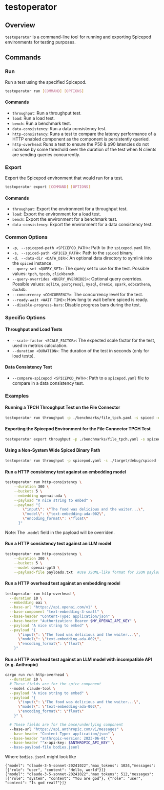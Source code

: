 # testoperator

## Overview

`testoperator` is a command-line tool for running and exporting Spicepod environments for testing purposes.

## Commands

### Run

Run a test using the specified Spicepod.

```sh
testoperator run [COMMAND] [OPTIONS]
```

#### Commands

- `throughput`: Run a throughput test.
- `load`: Run a load test.
- `bench`: Run a benchmark test.
- `data-consistency`: Run a data consistency test.
- `http-consistency`: Runs a test to compare the latency performance of a HTTP enabled component as the component is persistently queried.
- `http-overhead`: Runs a test to ensure the P50 & p90 latencies do not increase by some threshold over the duration of the test when N clients are sending queries concurrently.

### Export

Export the Spicepod environment that would run for a test.

```sh
testoperator export [COMMAND] [OPTIONS]
```

#### Commands

- `throughput`: Export the environment for a throughput test.
- `load`: Export the environment for a load test.
- `bench`: Export the environment for a benchmark test.
- `data-consistency`: Export the environment for a data consistency test.

### Common Options

- `-p, --spicepod-path <SPICEPOD_PATH>`: Path to the `spicepod.yaml` file.
- `-s, --spiced-path <SPICED_PATH>`: Path to the `spiced` binary.
- `-d, --data-dir <DATA_DIR>`: An optional data directory to symlink into the `spiced` instance.
- `--query-set <QUERY_SET>`: The query set to use for the test. Possible values: `tpch`, `tpcds`, `clickbench`.
- `--query-overrides <QUERY_OVERRIDES>`: Optional query overrides. Possible values: `sqlite`, `postgresql`, `mysql`, `dremio`, `spark`, `odbcathena`, `duckdb`.
- `--concurrency <CONCURRENCY>`: The concurrency level for the test.
- `--ready-wait <WAIT TIME>`: How long to wait before spiced is ready.
- `--disable-progress-bars`: Disable progress bars during the test.

### Specific Options

#### Throughput and Load Tests

- `--scale-factor <SCALE_FACTOR>`: The expected scale factor for the test, used in metrics calculation.
- `--duration <DURATION>`: The duration of the test in seconds (only for load tests).

#### Data Consistency Test

- `--compare-spicepod <SPICEPOD_PATH>`: Path to a `spicepod.yaml` file to compare in a data consistency test.

### Examples

#### Running a TPCH Throughput Test on the File Connector

```sh
testoperator run throughput -p ./benchmarks/file_tpch.yaml -s spiced -d ./.data --query-set tpch
```

#### Exporting the Spicepod Environment for the File Connector TPCH Test

```sh
testoperator export throughput -p ./benchmarks/file_tpch.yaml -s spiced -d ./.data --query-set tpch
```

#### Using a Non-System Wide Spiced Binary Path

```sh
testoperator run throughput -p spicepod.yaml -s ./target/debug/spiced --query-set tpch
```

#### Run a HTTP consistency test against an embedding model
```sh
testoperator run http-consistency \
    --duration 300 \
    --buckets 5 \
    --embedding openai-ada \
    --payload "A nice string to embed" \
    --payload "{
        \"input\": \"The food was delicious and the waiter...\",
        \"model\": \"text-embedding-ada-002\",
        \"encoding_format\": \"float\"
      }"
```
Note: The `.model` field in the payload will be overriden.

#### Run a HTTP consistency test against an LLM model
```sh
testoperator run http-consistency \
    --duration 300 \
    --buckets 5 \
    --model openai-gpt5 \
    --payload-file payloads.txt  #Use JSONL-like format for JSON payloads
```


#### Run a HTTP overhead test against an embedding model
```sh
testoperator run http-overhead \
  --duration 10 \
  --embedding oai \
  --base-url "https://api.openai.com/v1" \
  --base-component "text-embedding-3-small" \
  --base-header "Content-Type: application/json" \
  --base-header "Authorization: Bearer $MY_OPENAI_API_KEY" \
  --payload "A nice string to embed" \
  --payload "{
      \"input\": \"The food was delicious and the waiter...\",
      \"model\": \"text-embedding-ada-002\",
      \"encoding_format\": \"float\"
    }"
```

#### Run a HTTP overhead test against an LLM model with incompatible API (e.g. Anthropic)
```sh
cargo run run http-overhead \
  --duration 10 \
  # These fields are for the spice component
  --model claude-tool \
  --payload "A nice string to embed" \
  --payload "{
      \"input\": \"The food was delicious and the waiter...\",
      \"model\": \"text-embedding-ada-002\",
      \"encoding_format\": \"float\"
    }" \

  # These fields are for the base/underlying component
  --base-url "https://api.anthropic.com/v1/messages" \
  --base-header "Content-Type: application/json" \
  --base-header "anthropic-version: 2023-06-01" \
  --base-header ""x-api-key: $ANTHROPIC_API_KEY" \
  --base-payload-file bodies.jsonl
```

Where `bodies.jsonl` might look like
```jsonl
{"model": "claude-3-5-sonnet-20241022","max_tokens": 1024,"messages": [{"role": "user", "content": "Hello, world"}]}
{"model": "claude-3-5-sonnet-20241022","max_tokens": 512,"messages": [{"role": "system", "content": "You are god"}, {"role": "user", "content": "Is god real?"}]}
```
